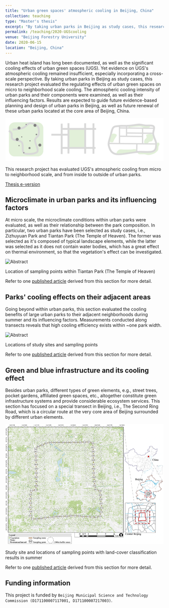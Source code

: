 ```yaml
---
title: "Urban green spaces' atmospheric cooling in Beijing, China"
collection: teaching
type: "Master's thesis"
excerpt: "By taking urban parks in Beijing as study cases, this research project evaluated the regulating effects of urban green spaces on micro to neighborhood scale cooling."
permalink: /teaching/2020-UGScooling
venue: "Beijing Forestry University"
date: 2020-06-15
location: "Beijing, China"
---
```

Urban heat island has long been documented, as well as the significant cooling effects of urban green spaces (UGS). Yet evidence on UGS's atmospheric cooling remained insufficient, especially incorporating a cross-scale perspective. By taking urban parks in Beijing as study cases, this research project evaluated the regulating effects of urban green spaces on micro to neighborhood scale cooling. The atmospheric cooling intensity of urban parks and their components were examined, as well as their influencing factors. Results are expected to guide future evidence-based planning and design of urban parks in Beijing, as well as future renewal of these urban parks located at the core area of Beijing, China.

![Fig](/images/2020UGS.jpg)

This research project has evaluated UGS's atmospheric cooling from micro to neighborhood scale, and from inside to outside of urban parks.

[Thesis e-version](https://doi.org/10.26949/d.cnki.gblyu.2020.001589)

Microclimate in urban parks and its influencing factors
----

At micro scale, the microclimate conditions within urban parks were evaluated, as well as their relationship between the park composition. In particular, two urban parks have been selected as study cases, i.e., Zizhuyuan Park and Tiantan Park (The Temple of Heaven). The former was selected as it's composed of typical landscape elements, while the latter was selected as it does not contain water bodies, which has a great effect on thermal environment, so that the vegetation's effect can be investigated.

![Abstract](/images/UECO2021.jpg)

Location of sampling points within Tiantan Park (The Temple of Heaven)

Refer to one [published article](/publication/UECO2021) derived from this section for more detail.

Parks' cooling effects on their adjacent areas
----

Going beyond within urban parks, this section evaluated the cooling benefits of large urban parks to their adjacent neighborhoods during summer and its influencing factors. Measurements conducted along transects reveals that high cooling efficiency exists within ~one park width.

![Abstract](/images/UFUG2021.jpg)

Locations of study sites and sampling points

Refer to one [published article](/publication/UFUG2021) derived from this section for more detail.

Green and blue infrastructure and its cooling effect
----

Besides urban parks, different types of green elements, e.g., street trees, pocket gardens, affiliated green spaces, etc., altogether constitute green infrastructure systems and provide considerable ecosystem services. This section has focused on a special transect in Beijing, i.e., The Second Ring Road, which is a circular route at the very core area of Beijing surrounded by different urban elements.

![Abstract](/images/UECO2023.png)

Study site and locations of sampling points with land-cover classification results in summer

Refer to one [published article](/publication/UFUG2023) derived from this section for more detail.

Funding information
----
This project is funded by `Beijing Municipal Science and Technology Commission (D171100007117001, D171100007217003)`.

